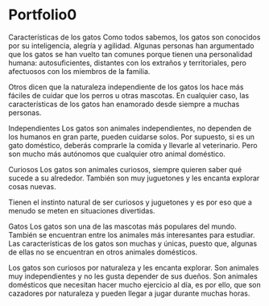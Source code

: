 # Portfolio0

Características de los gatos
Como todos sabemos, los gatos son conocidos por su inteligencia, alegría y agilidad. Algunas personas han argumentado que los gatos se han vuelto tan comunes porque tienen una personalidad humana: autosuficientes, distantes con los extraños y territoriales, pero afectuosos con los miembros de la familia.

Otros dicen que la naturaleza independiente de los gatos los hace más fáciles de cuidar que los perros u otras mascotas. 
En cualquier caso, las características de los gatos han enamorado desde siempre a muchas personas.

Independientes
Los gatos son animales independientes, no dependen de los humanos en gran parte, pueden cuidarse solos.
Por supuesto, si es un gato doméstico, deberás comprarle la comida y llevarle al veterinario. 
Pero son mucho más autónomos que cualquier otro animal doméstico.

Curiosos
Los gatos son animales curiosos, siempre quieren saber qué sucede a su alrededor.
También son muy juguetones y les encanta explorar cosas nuevas.

Tienen el instinto natural de ser curiosos y juguetones y es por eso que a menudo se meten en situaciones divertidas.

Gatos
Los gatos son una de las mascotas más populares del mundo. 
También se encuentran entre los animales más interesantes para estudiar. 
Las características de los gatos son muchas y únicas, puesto que, algunas de ellas no se encuentran en otros animales domésticos.

Los gatos son curiosos por naturaleza y les encanta explorar. 
Son animales muy independientes y no les gusta depender de sus dueños. 
Son animales domésticos que necesitan hacer mucho ejercicio al día, es por ello, que son cazadores por naturaleza y pueden llegar a jugar durante muchas horas.

